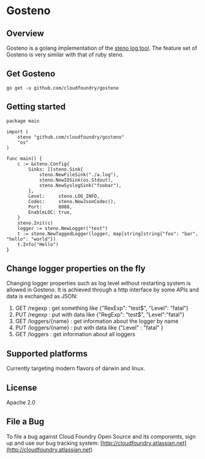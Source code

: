 # Gosteno

## Overview

Gosteno is a golang implementation of the
[steno log tool](https://github.com/cloudfoundry/steno).  The feature set of Gosteno is very similar with that of ruby steno.
## Get Gosteno

    go get -u github.com/cloudfoundry/gosteno

## Getting started

    package main

    import (
        steno "github.com/cloudfoundry/gosteno"
        "os"
    )

    func main() {
        c := &steno.Config{
            Sinks: []steno.Sink{
                steno.NewFileSink("./a.log"),
                steno.NewIOSink(os.Stdout),
                steno.NewSyslogSink("foobar"),
            },
            Level:     steno.LOG_INFO,
            Codec:     steno.NewJsonCodec(),
            Port:      8080,
            EnableLOC: true,
        }
        steno.Init(c)
        logger := steno.NewLogger("test")
        t := steno.NewTaggedLogger(logger, map[string]string{"foo": "bar", "hello": "world"})
        t.Info("Hello")
    }

## Change logger properties on the fly

Changing logger properties such as log level without restarting system is allowed in Gosteno. It is achieved through a http interface by some APIs and data is exchanged as JSON:

  1. GET /regexp : get something like {"RexExp": "test$", "Level": "fatal"}
  2. PUT /regexp : put with data like {"RegExp": "test$", "Level":"fatal"}
  3. GET /loggers/{name} : get information about the logger by name
  4. PUT /loggers/{name} : put with data like {"Level" : "fatal" }
  5. GET /loggers : get information about all loggers

## Supported platforms

Currently targeting modern flavors of darwin and linux.

## License

Apache 2.0

## File a Bug

To file a bug against Cloud Foundry Open Source and its components, sign up and use our
bug tracking system: [http://cloudfoundry.atlassian.net](http://cloudfoundry.atlassian.net)

